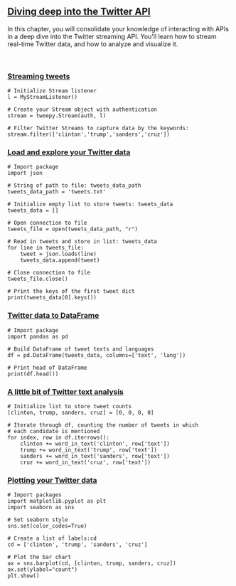 ## [Diving deep into the Twitter API](https://campus.datacamp.com/courses/intermediate-importing-data-in-python/diving-deep-into-the-twitter-api)

In this chapter, you will consolidate your knowledge of interacting with APIs in a deep dive into the Twitter streaming API. You'll learn how to stream real-time Twitter data, and how to analyze and visualize it.

<br>

### [Streaming tweets](https://campus.datacamp.com/courses/intermediate-importing-data-in-python/diving-deep-into-the-twitter-api?ex=2)

```
# Initialize Stream listener
l = MyStreamListener()

# Create your Stream object with authentication
stream = tweepy.Stream(auth, l)

# Filter Twitter Streams to capture data by the keywords:
stream.filter(['clinton','trump','sanders','cruz'])
```

### [Load and explore your Twitter data](https://campus.datacamp.com/courses/intermediate-importing-data-in-python/diving-deep-into-the-twitter-api?ex=3)

```
# Import package
import json

# String of path to file: tweets_data_path
tweets_data_path = 'tweets.txt'

# Initialize empty list to store tweets: tweets_data
tweets_data = []

# Open connection to file
tweets_file = open(tweets_data_path, "r")

# Read in tweets and store in list: tweets_data
for line in tweets_file:
    tweet = json.loads(line)
    tweets_data.append(tweet)

# Close connection to file
tweets_file.close()

# Print the keys of the first tweet dict
print(tweets_data[0].keys())

```

### [Twitter data to DataFrame](https://campus.datacamp.com/courses/intermediate-importing-data-in-python/diving-deep-into-the-twitter-api?ex=4)

```
# Import package
import pandas as pd

# Build DataFrame of tweet texts and languages
df = pd.DataFrame(tweets_data, columns=['text', 'lang'])

# Print head of DataFrame
print(df.head())
```

### [A little bit of Twitter text analysis](https://campus.datacamp.com/courses/intermediate-importing-data-in-python/diving-deep-into-the-twitter-api?ex=5)

```
# Initialize list to store tweet counts
[clinton, trump, sanders, cruz] = [0, 0, 0, 0]

# Iterate through df, counting the number of tweets in which
# each candidate is mentioned
for index, row in df.iterrows():
    clinton += word_in_text('clinton', row['text'])
    trump += word_in_text('trump', row['text'])
    sanders += word_in_text('sanders', row['text'])
    cruz += word_in_text('cruz', row['text'])

```

### [Plotting your Twitter data](https://campus.datacamp.com/courses/intermediate-importing-data-in-python/diving-deep-into-the-twitter-api?ex=6)

```
# Import packages
import matplotlib.pyplot as plt
import seaborn as sns

# Set seaborn style
sns.set(color_codes=True)

# Create a list of labels:cd
cd = ['clinton', 'trump', 'sanders', 'cruz']

# Plot the bar chart
ax = sns.barplot(cd, [clinton, trump, sanders, cruz])
ax.set(ylabel="count")
plt.show()
```